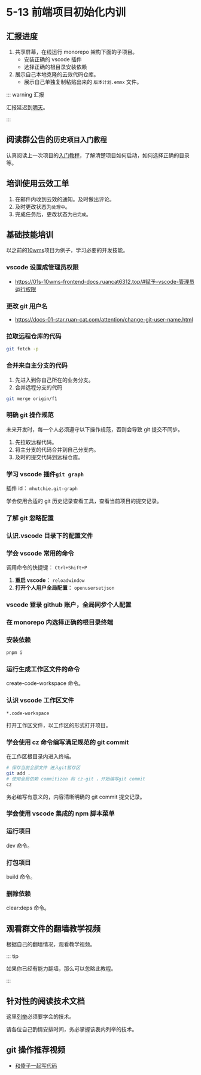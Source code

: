 # 5-13 前端项目初始化内训

## 汇报进度

1. 共享屏幕，在线运行 monorepo 架构下面的子项目。
   - 安装正确的 vscode 插件
   - 选择正确的根目录安装依赖
2. 展示自己本地克隆的云效代码仓库。
   - 展示自己单独复制粘贴出来的 `版本计划.emmx` 文件。

::: warning 汇报

汇报延迟到[明天](../2025-5-14/index.md)。

:::

## 阅读群公告的`历史项目入门教程`

认真阅读上一次项目的[入门教程](../../group-announcement.md#历史项目入门教程)，了解清楚项目如何启动，如何选择正确的目录等。

## 培训使用云效工单

1. 在邮件内收到云效的通知。及时做出评论。
2. 及时更改状态为`处理中`。
3. 完成任务后，更改状态为`已完成`。

## 基础技能培训

以之前的[10wms](https://github.com/ruan-cat/10wms)项目为例子，学习必要的开发技能。

### vscode 设置成管理员权限

- https://01s-10wms-frontend-docs.ruancat6312.top/#赋予-vscode-管理员运行权限

### 更改 git 用户名

- https://docs-01-star.ruan-cat.com/attention/change-git-user-name.html

### 拉取远程仓库的代码

```bash
git fetch -p
```

### 合并来自主分支的代码

1. 先进入到你自己所在的业务分支。
2. 合并远程分支的代码

```bash
git merge origin/f1
```

### 明确 git 操作规范

未来开发时，每一个人必须遵守以下操作规范，否则会导致 git 提交不同步。

1. 先拉取远程代码。
2. 将主分支的代码合并到自己分支内。
3. 及时的提交代码到远程仓库。

### 学习 vscode 插件`git graph`

插件 id： `mhutchie.git-graph`

学会使用合适的 git 历史记录查看工具，查看当前项目的提交记录。

### 了解 git 忽略配置

### 认识.vscode 目录下的配置文件

### 学会 vscode 常用的命令

调用命令的快捷键： `Ctrl+Shift+P`

1. **重启 vscode**： `reloadwindow`
2. **打开个人用户全局配置**： `openusersetjson`

### vscode 登录 github 账户，全局同步个人配置

### 在 monorepo 内选择正确的根目录终端

### 安装依赖

```bash
pnpm i
```

### 运行生成工作区文件的命令

create-code-workspace 命令。

### 认识 vscode 工作区文件

`*.code-workspace`

打开工作区文件，以工作区的形式打开项目。

### 学会使用 cz 命令编写满足规范的 git commit

在工作区根目录内进入终端。

```bash
# 保存当前全部文件 进入git暂存区
git add .
# 使用全局依赖 commitizen 和 cz-git ，开始编写git commit
cz
```

务必编写有意义的，内容清晰明确的 git commit 提交记录。

### 学会使用 vscode 集成的 npm 脚本菜单

### 运行项目

dev 命令。

### 打包项目

build 命令。

### 删除依赖

clear:deps 命令。

## 观看群文件的翻墙教学视频

根据自己的翻墙情况，观看教学视频。

::: tip

如果你已经有能力翻墙，那么可以忽略此教程。

:::

## 针对性的阅读技术文档

这里[列举](../../technical-doc.md)必须要学会的技术。

请各位自己酌情安排时间，务必掌握该表内列举的技术。

## git 操作推荐视频

- [和傻子一起写代码](https://www.bilibili.com/video/BV1udEuzrEa7/)
